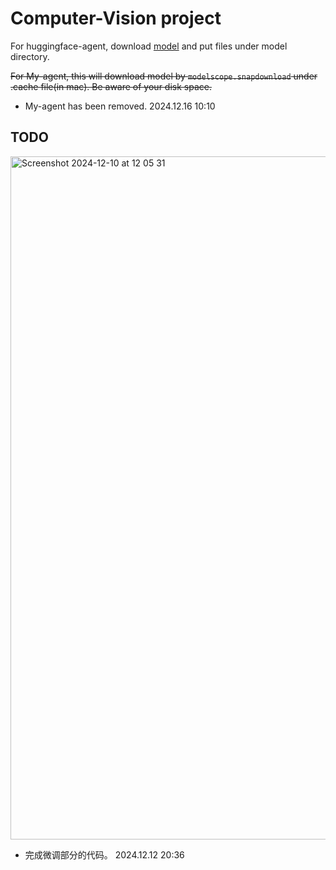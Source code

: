 # Computer-Vision project

For huggingface-agent, download [model](https://jbox.sjtu.edu.cn/l/313Ker) and put files under model directory.

~~For My-agent, this will download model by `modelscope.snapdownload` under .cache file(in mac). Be aware of your disk space.~~

- My-agent has been removed. 2024.12.16 10:10

## TODO

<img width="1093" alt="Screenshot 2024-12-10 at 12 05 31" src="https://github.com/user-attachments/assets/28eba408-6991-4211-956f-74271042234e">

- 完成微调部分的代码。 2024.12.12 20:36
